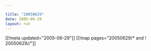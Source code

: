 ```yaml
---

title: "20050629"
date: 2005-06-29
layout: rut
---
```


[[!meta updated="2005-06-29"]]
[[!map pages="20050629/* and ! 20050629/*/*"]]
